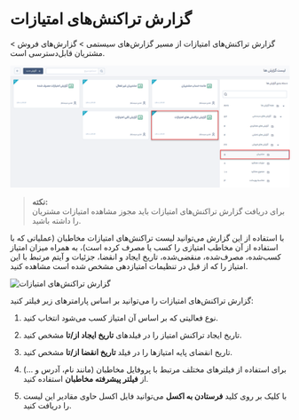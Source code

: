 # گزارش تراکنش‌های امتیازات
 گزارش تراکنش‌های امتیازات از مسیر گزارش‌های سیستمی > گزارش‌های فروش > مشتریان قابل‌دسترسی است.

![تراکنش‌های امتیازات](./Image/scores-transactions.png)

> **نکته:** <br>   برای دریافت گزارش تراکنش‌های امتیازات باید مجوز مشاهده‌ امتیازات مشتریان را داشته باشید.

 با استفاده از این گزارش می‌توانید لیست تراکنش‌های امتیازات مخاطبان (عملیاتی که با استفاده از آن مخاطب امتیازی را کسب یا مصرف کرده است)، به همراه میزان امتیاز کسب‌شده، مصرف‌شده، منقضی‌شده، تاریخ ایجاد و انقضا، جزئیات و آیتم مرتبط با این امتیاز را که از قبل در تنظیمات امتیازدهی مشخص شده است مشاهده کنید.

![گزارش تراکنش‌های امتیازات](tarakoneshemtiaz.png)

گزارش تراکنش‌های امتیازات را می‌توانید بر اساس پارامترهای زیر فیلتر کنید:

1. نوع فعالیتی که بر اساس آن امتیاز کسب می‌شود انتخاب کنید.

2. تاریخ ایجاد تراکنش امتیاز را در فیلدهای **تاریخ ایجاد از/تا** مشخص کنید.

3. تاریخ انقضای پایه امتیازها را در فیلد **تاریخ انقضا از/تا** مشخص کنید.

4. برای استفاده از فیلترهای مختلف مرتبط با پروفایل مخاطبان (مانند نام، آدرس و ...) از **فیلتر پیشرفته مخاطبان** استفاده کنید.

5. با کلیک بر روی کلید **فرستادن به اکسل** می‌توانید فایل اکسل حاوی مقادیر این لیست را دریافت کنید.
